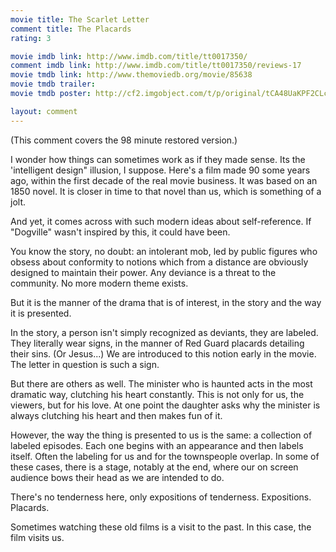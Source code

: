 ```yaml
---
movie title: The Scarlet Letter
comment title: The Placards
rating: 3

movie imdb link: http://www.imdb.com/title/tt0017350/
comment imdb link: http://www.imdb.com/title/tt0017350/reviews-17
movie tmdb link: http://www.themoviedb.org/movie/85638
movie tmdb trailer: 
movie tmdb poster: http://cf2.imgobject.com/t/p/original/tCA48UaKPF2CLcTcZCKvsMSsNbw.jpg

layout: comment
---
```


(This comment covers the 98 minute restored version.)

I wonder how things can sometimes work as if they made sense. Its the 'intelligent design" illusion, I suppose. Here's a film made 90 some years ago, within the first decade of the real movie business. It was based on an 1850 novel. It is closer in time to that novel than us, which is something of a jolt.

And yet, it comes across with such modern ideas about self-reference. If "Dogville" wasn't inspired by this, it could have been.

You know the story, no doubt: an intolerant mob, led by public figures who obsess about conformity to notions which from a distance are obviously designed to maintain their power. Any deviance is a threat to the community. No more modern theme exists.

But it is the manner of the drama that is of interest, in the story and the way it is presented.

In the story, a person isn't simply recognized as deviants, they are labeled. They literally wear signs, in the manner of Red Guard placards detailing their sins. (Or Jesus...) We are introduced to this notion early in the movie. The letter in question is such a sign.

But there are others as well. The minister who is haunted acts in the most dramatic way, clutching his heart constantly. This is not only for us, the viewers, but for his love. At one point the daughter asks why the minister is always clutching his heart and then makes fun of it.

However, the way the thing is presented to us is the same: a collection of labeled episodes. Each one begins with an appearance and then labels itself. Often the labeling for us and for the townspeople overlap. In some of these cases, there is a stage, notably at the end, where our on screen audience bows their head as we are intended to do.

There's no tenderness here, only expositions of tenderness. Expositions. Placards.

Sometimes watching these old films is a visit to the past. In this case, the film visits us.
